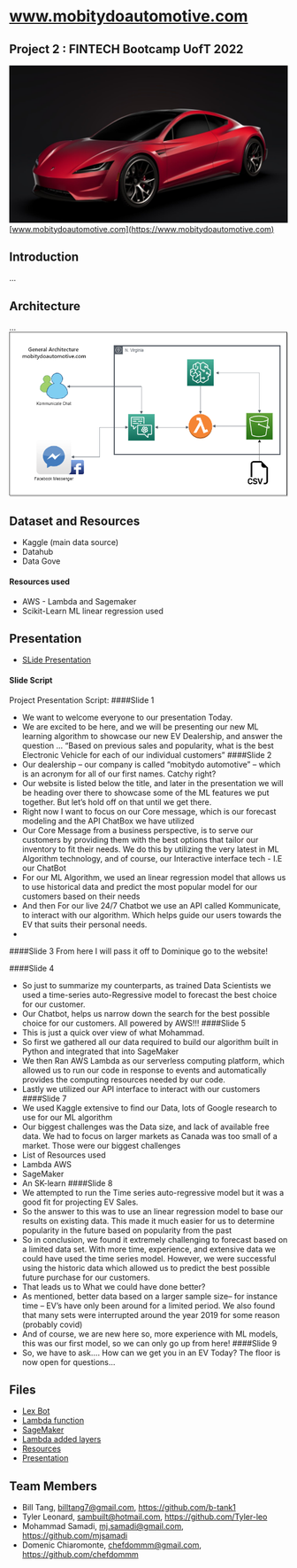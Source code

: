 # www.mobitydoautomotive.com
## Project 2 : FINTECH Bootcamp UofT 2022
![EV](tesla-roadster.jpg)
[www.mobitydoautomotive.com](https://www.mobitydoautomotive.com)

## Introduction 
...

## Architecture 
...
![Architecture](Architecture.png)


## Dataset and Resources
* Kaggle (main data source)
* Datahub
* Data Gove
#### Resources used
* AWS - Lambda and Sagemaker
* Scikit-Learn ML linear regression used


## Presentation 
* [SLide Presentation](/Presentation/Project%20Presentation%20-%20Project%202.pdf) 
#### Slide Script

Project Presentation Script:
####Slide 1 
-	We want to welcome everyone to our presentation Today. 
-	We are excited to be here, and we will be presenting our new ML learning algorithm to showcase our new EV Dealership, and answer the question … “Based on previous sales and popularity, what is the best Electronic Vehicle for each of our individual customers”
####Slide 2
-	Our dealership – our company is called “mobitydo automotive” – which is an acronym for all of our first names.  Catchy right?
-	Our website is listed below the title, and later in the presentation we will be heading over there to showcase some of the ML features we put together.  But let’s hold off on that until we get there.
-	Right now I want to focus on our Core message, which is our forecast modeling and the API ChatBox we have utilized
-	 Our Core Message from a business perspective, is to serve our customers by providing them with the best options that tailor our inventory to fit their needs.  We do this by utilizing the very latest in ML Algorithm technology, and of course, our Interactive interface tech - I.E our ChatBot
-	For our ML Algorithm, we used an linear regression model that allows us to use historical data and predict the most popular model for our customers based on their needs
-	And then For our live 24/7 Chatbot we use an API called Kommunicate, to interact with our algorithm. Which helps guide our users towards the EV that suits their personal needs.
-	
####Slide 3
From here I will pass it off to Dominique go to the website!

####Slide 4
-	So just to summarize my counterparts, as trained Data Scientists we used a time-series auto-Regressive model to forecast the best choice for our customer.
-	Our Chatbot, helps us narrow down the search for the best possible choice for our customers.  All powered by AWS!!!
####Slide 5
-	This is just a quick over view of what Mohammad.  
-	So first we gathered all our data required to build our algorithm built in Python and integrated that into SageMaker
-	We then Ran AWS Lambda as our serverless computing platform, which allowed us to run our code in response to events and automatically provides the computing resources needed by our code.
-	Lastly we utilized our API interface to interact with our customers
####Slide 7 
-	We used Kaggle extensive to find our Data, lots of Google research to use for our ML algorithm
-	Our biggest challenges was the Data size, and lack of available free data.  We had to focus on larger markets as Canada was too small of a market.   Those were our biggest challenges
-	List of Resources used
-	Lambda AWS
-	SageMaker
-	An SK-learn
####Slide 8
-	We attempted to run the Time series auto-regressive model but it was a good fit for projecting EV Sales.
-	So the answer to this was to use an linear regression model to base our results on existing data.  This made it much easier for us to determine popularity in the future based on popularity from the past
-	So in conclusion, we found it extremely challenging to forecast based on a limited data set.  With more time, experience, and extensive data we could have used the time series model.  However, we were successful using the historic data which allowed us to predict the best possible future purchase for our customers.
-	That leads us to What we could have done better?
-	As mentioned, better data based on a larger sample size– for instance time – EV’s have only been around for a limited period.  We also found that many sets were interrupted around the year 2019 for some reason (probably covid)
-	And of course, we are new here so, more experience with ML models, this was our first model, so we can only go up from here!
####Slide 9
-	So, we have to ask…. How can we get you in an EV Today?
The floor is now open for questions…





## Files
* [Lex Bot](/Lex/)
* [Lambda function](/Lambda/)
* [SageMaker](/SageMaker/)
* [Lambda added layers](/Lambda_added_layers/)
* [Resources](/Resources/)
* [Presentation](/Presentation/Project%20Presentation%20-%20Project%202.pdf) 

## Team Members
* Bill Tang, billtang7@gmail.com, https://github.com/b-tank1
* Tyler Leonard, sambuilt@hotmail.com, https://github.com/Tyler-leo
* Mohammad Samadi, mj.samadi@gmail.com, https://github.com/mjsamadi
* Domenic Chiaromonte, chefdommm@gmail.com, https://github.com/chefdommm
